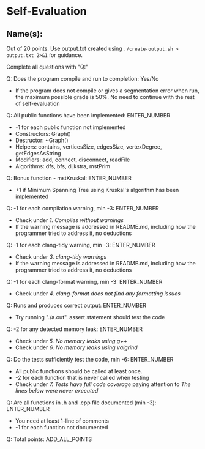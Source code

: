 # Self-Evaluation

## Name(s): 

Out of 20 points. Use output.txt created using 
`./create-output.sh > output.txt 2>&1` for guidance.

Complete all questions with "Q:"

Q: Does the program compile and run to completion: Yes/No

- If the program does not compile or gives a segmentation error when run, 
the maximum possible grade is 50%. No need to continue with the rest of self-evaluation

Q: All public functions have been implemented: ENTER_NUMBER

- -1 for each public function not implemented
- Constructors:  Graph()
- Destructor: ~Graph()
- Helpers: contains, verticesSize, edgesSize, vertexDegree, getEdgesAsString
- Modifiers: add, connect, disconnect, readFile
- Algorithms: dfs, bfs, dijkstra, mstPrim

Q: Bonus function - mstKruskal: ENTER_NUMBER

- +1 if Minimum Spanning Tree using Kruskal's algorithm has been implemented

Q: -1 for each compilation warning, min -3: ENTER_NUMBER

- Check under *1. Compiles without warnings*
- If the warning message is addressed in README.md, including how the programmer tried to address it, no deductions

Q: -1 for each clang-tidy warning, min -3: ENTER_NUMBER

- Check under *3. clang-tidy warnings*
- If the warning message is addressed in README.md, including how the programmer tried to address it, no deductions

Q: -1 for each clang-format warning, min -3: ENTER_NUMBER

- Check under *4. clang-format does not find any formatting issues*

Q: Runs and produces correct output: ENTER_NUMBER

- Try running "./a.out". assert statement should test the code

Q: -2 for any detected memory leak: ENTER_NUMBER

- Check under *5. No memory leaks using g++*
- Check under *6. No memory leaks using valgrind*

Q: Do the tests sufficiently test the code, min -6: ENTER_NUMBER

- All public functions should be called at least once.
- -2 for each function that is never called when testing
- Check under *7. Tests have full code coverage* paying attention to *The lines below were never executed*

Q: Are all functions in .h and .cpp file documented (min -3): ENTER_NUMBER

- You need at least 1-line of comments
- -1 for each function not documented

Q: Total points: ADD_ALL_POINTS
